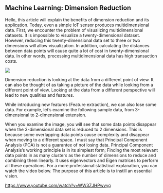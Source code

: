 ## Machine Learning: Dimension Reduction

Hello, this article will explain the benefits of dimension reduction and its application.
Today, even a simple IoT sensor produces multidimensional data. First, we encounter the problem of visualizing multidimensional datasets. It is impossible to visualize a twenty-dimensional dataset. However, reducing this twenty-dimensional data set to three or two dimensions will allow visualization. In addition, calculating the distances between data points will cause quite a lot of cost in twenty-dimensional data. In other words, processing multidimensional data has high transaction costs.

![](https://miro.medium.com/max/220/1*-zvCu5BF0W3sAwF39NgPdQ.gif)

Dimension reduction is looking at the data from a different point of view. It can also be thought of as taking a picture of the data while looking from a different point of view. Looking at the data from a different perspective will lead to new qualities and features.

While introducing new features (Feature extraction), we can also lose some data. For example, let’s examine the following sample data, from 3-dimensional to 2-dimensional extension.

When you examine the image, you will see that some data points disappear when the 3-dimensional data set is reduced to 2 dimensions. This is because some overlapping data points cause complexity and disappear when moving to a different space. I must say that Principal Component Analysis (PCA) is not a guarantee of not losing data.
Principal Component Analysis’s working principle is in its simplest form; Finding the most relevant data points in as many clusters as the number of dimensions to reduce and combining them linearly. It uses eigenvectors and Eigen matrices to perform all these operations.
For a more professional statistical explanation, you can watch the video below. The purpose of this article is to instill an essential vision.

https://www.youtube.com/watch?v=WW3ZJHPwvyg
